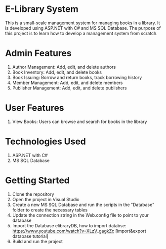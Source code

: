 # E-Library System
This is a small-scale management system for managing books in a library. It is developed using ASP.NET with C# and MS SQL Database. The purpose of this project is to learn how to develop a management system from scratch.

# Admin Features
1. Author Management: Add, edit, and delete authors
2. Book Inventory: Add, edit, and delete books
3. Book Issuing: Borrow and return books, track borrowing history
4. Member Management: Add, edit, and delete members
5. Publisher Management: Add, edit, and delete publishers

# User Features
1. View Books: Users can browse and search for books in the library

# Technologies Used
1. ASP.NET with C#
2. MS SQL Database

# Getting Started
1. Clone the repository
2. Open the project in Visual Studio
3. Create a new MS SQL Database and run the scripts in the "Database" folder to create the necessary tables
4. Update the connection string in the Web.config file to point to your database
5. Import the Database elibraryDB, how to import databse: https://www.youtube.com/watch?v=XLzV_gagkZc [import&export database tutorial]
6. Build and run the project

